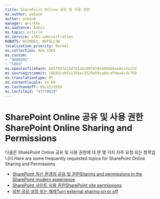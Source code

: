 ```yaml
---
title: SharePoint Online 공유 및 사용 권한
ms.author: pebaum
author: pebaum
manager: mnirkhe
ms.audience: Admin
ms.topic: article
ms.service: o365-administration
ROBOTS: NOINDEX, NOFOLLOW
localization_priority: Normal
ms.collection: Adm_O365
ms.custom:
- "9000292"
- "5803"
ms.openlocfilehash: bd1f69fe13d7d1a0c997df8e489466ee8cc4ca7d
ms.sourcegitcommit: c6692ce0fa1358ec3529e59ca0ecdfdea4cdc759
ms.translationtype: MT
ms.contentlocale: ko-KR
ms.lasthandoff: 09/15/2020
ms.locfileid: "47770629"
---
```

# <a name="sharepoint-online-sharing-and-permissions"></a><span data-ttu-id="6d8f9-102">SharePoint Online 공유 및 사용 권한</span><span class="sxs-lookup"><span data-stu-id="6d8f9-102">SharePoint Online Sharing and Permissions</span></span>

<span data-ttu-id="6d8f9-103">다음은 SharePoint Online 공유 및 사용 권한에 대 한 몇 가지 자주 요청 되는 항목입니다.</span><span class="sxs-lookup"><span data-stu-id="6d8f9-103">Here are some frequently requested topics for SharePoint Online Sharing and Permissions</span></span>

- [<span data-ttu-id="6d8f9-104">SharePoint 최신 환경의 공유 및 권한</span><span class="sxs-lookup"><span data-stu-id="6d8f9-104">Sharing and permissions in the SharePoint modern experience</span></span>](https://docs.microsoft.com/sharepoint/modern-experience-sharing-permissions)
- [<span data-ttu-id="6d8f9-105">SharePoint 사이트 사용 권한</span><span class="sxs-lookup"><span data-stu-id="6d8f9-105">SharePoint site permissions</span></span>](https://docs.microsoft.com/sharepoint/customize-sharepoint-site-permissions)
- [<span data-ttu-id="6d8f9-106">외부 공유 설정 또는 해제</span><span class="sxs-lookup"><span data-stu-id="6d8f9-106">Turn external sharing on or off</span></span>](https://docs.microsoft.com/sharepoint/turn-external-sharing-on-or-off)